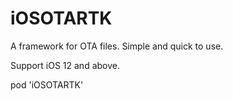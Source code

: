 # iOSOTARTK
A framework for OTA files. Simple and quick to use. 

Support iOS 12 and above.

pod   'iOSOTARTK'
